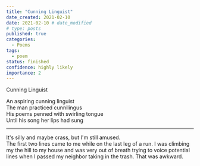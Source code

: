 ```yaml
---
title: "Cunning Linguist"
date_created: 2021-02-10
date: 2021-02-10 # date_modified
# type: posts
published: true
categories:
  - Poems
tags:
  - poem
status: finished
confidence: highly likely
importance: 2
---
```


Cunning Linguist

An aspiring cunning linguist  
The man practiced cunnilingus  
His poems penned with swirling tongue  
Until his song her lips had sung  

---

It's silly and maybe crass, but I'm still amused.  
The first two lines came to me while on the last leg of a run. I was climbing my the hill to my house and was very out of breath trying to voice potential lines when I  passed my neighbor taking in the trash. That was awkward.